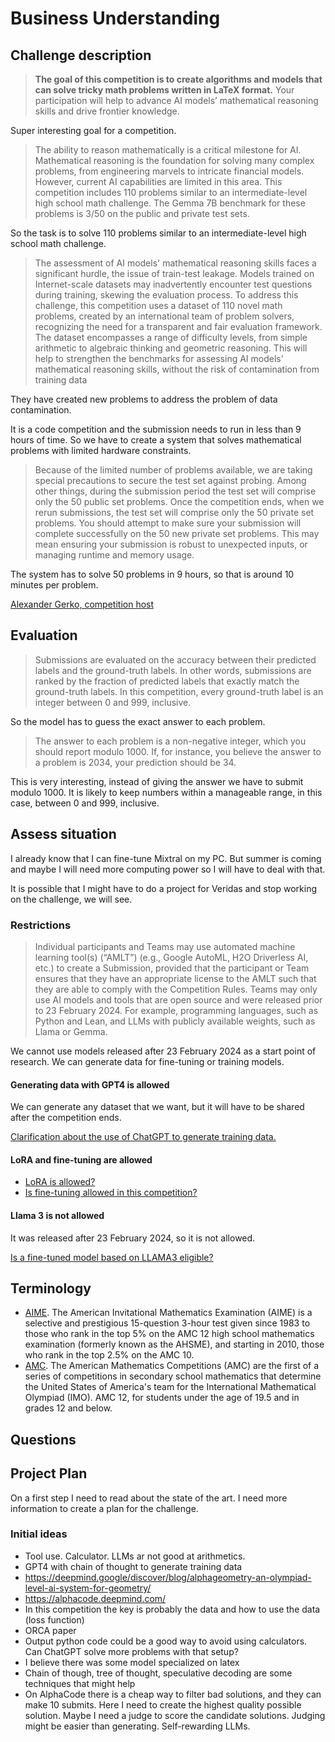 # Business Understanding

<!--- --->

## Challenge description

<!--- Look at the challenge description, understand the goal of the challenge
and write it here with your own words. Use images if they improve the explanation--->

> **The goal of this competition is to create algorithms and models that can solve tricky math problems written in LaTeX format.** Your participation will help to advance AI models’ mathematical reasoning skills and drive frontier knowledge.

Super interesting goal for a competition.

> The ability to reason mathematically is a critical milestone for AI. Mathematical reasoning is the foundation for solving many complex problems, from engineering marvels to intricate financial models. However, current AI capabilities are limited in this area. This competition includes 110 problems similar to an intermediate-level high school math challenge. The Gemma 7B benchmark for these problems is 3/50 on the public and private test sets.

So the task is to solve 110 problems similar to an intermediate-level high school math challenge.

> The assessment of AI models' mathematical reasoning skills faces a significant hurdle, the issue of train-test leakage. Models trained on Internet-scale datasets may inadvertently encounter test questions during training, skewing the evaluation process.
> To address this challenge, this competition uses a dataset of 110 novel math problems, created by an international team of problem solvers, recognizing the need for a transparent and fair evaluation framework. The dataset encompasses a range of difficulty levels, from simple arithmetic to algebraic thinking and geometric reasoning. This will help to strengthen the benchmarks for assessing AI models' mathematical reasoning skills, without the risk of contamination from training data

They have created new problems to address the problem of data contamination.

It is a code competition and the submission needs to run in less than 9 hours of time. So we have to
create a system that solves mathematical problems with limited hardware constraints.

> Because of the limited number of problems available, we are taking special precautions to secure the test set against probing. Among other things, during the submission period the test set will comprise only the 50 public set problems. Once the competition ends, when we rerun submissions, the test set will comprise only the 50 private set problems. You should attempt to make sure your submission will complete successfully on the 50 new private set problems. This may mean ensuring your submission is robust to unexpected inputs, or managing runtime and memory usage.

The system has to solve 50 problems in 9 hours, so that is around 10 minutes per problem.

[Alexander Gerko, competition host](https://www.kaggle.com/alexandergerko)

## Evaluation

<!--- Understand the metric used on the challenge, write it here and study
the characteristics of the metric --->

> Submissions are evaluated on the accuracy between their predicted labels and the ground-truth labels. In other words, submissions are ranked by the fraction of predicted labels that exactly match the ground-truth labels.
> In this competition, every ground-truth label is an integer between 0 and 999, inclusive.

So the model has to guess the exact answer to each problem.

> The answer to each problem is a non-negative integer, which you should report modulo 1000. If, for instance, you believe the answer to a problem is 2034, your prediction should be 34.

This is very interesting, instead of giving the answer we have to submit modulo 1000. It is likely to keep numbers within a manageable range, in this case, between 0 and 999, inclusive.

## Assess situation

<!---This task involves more detailed fact-finding about all of the resources,
constraints, assumptions, and other factors that should be considered in determining
the data analysis goal and project plan

* timeline. Is there any week where I could not work on the challenge?
* resources. Is there any other project competing for resources?
* other projects. May I have other more interesting projects in the horizon?
 --->

I already know that I can fine-tune Mixtral on my PC. But summer is coming and maybe I will need more
computing power so I will have to deal with that.

It is possible that I might have to do a project for Veridas and stop working on the challenge,
we will see.

### Restrictions

> Individual participants and Teams may use automated machine learning tool(s) (“AMLT”) (e.g., Google AutoML, H2O Driverless AI, etc.) to create a Submission, provided that the participant or Team ensures that they have an appropriate license to the AMLT such that they are able to comply with the Competition Rules. Teams may only use AI models and tools that are open source and were released prior to 23 February 2024. For example, programming languages, such as Python and Lean, and LLMs with publicly available weights, such as Llama or Gemma.

We cannot use models released after 23 February 2024 as a start point of research. We can generate
data for fine-tuning or training models.

#### Generating data with GPT4 is allowed

We can generate any dataset that we want, but it will have to be shared after the competition ends.

[Clarification about the use of ChatGPT to generate training data.](https://www.kaggle.com/competitions/ai-mathematical-olympiad-prize/discussion/493253#2760651)

#### LoRA and fine-tuning are allowed

- [LoRA is allowed?](https://www.kaggle.com/competitions/ai-mathematical-olympiad-prize/discussion/494337#2756872)
- [Is fine-tuning allowed in this competition?](https://www.kaggle.com/competitions/ai-mathematical-olympiad-prize/discussion/495158#2762854)

#### Llama 3 is not allowed

It was released after 23 February 2024, so it is not allowed.

[Is a fine-tuned model based on LLAMA3 eligible?](https://www.kaggle.com/competitions/ai-mathematical-olympiad-prize/discussion/495321#2763538)

## Terminology

<!--- Sometimes the field of the challenge has specific terms, if that is the
case write them here, otherwise delete this section.--->

- [AIME](https://en.wikipedia.org/wiki/American_Invitational_Mathematics_Examination). The American Invitational Mathematics Examination (AIME) is a selective and prestigious 15-question 3-hour test given since 1983 to those who rank in the top 5% on the AMC 12 high school mathematics examination (formerly known as the AHSME), and starting in 2010, those who rank in the top 2.5% on the AMC 10.
- [AMC](https://en.wikipedia.org/wiki/American_Mathematics_Competitions). The American Mathematics Competitions (AMC) are the first of a series of competitions in secondary school mathematics that determine the United States of America's team for the International Mathematical Olympiad (IMO). AMC 12, for students under the age of 19.5 and in grades 12 and below.

## Questions

<!--- Write here any question that arises when reading about the challenge --->

## Project Plan

<!--- Write initial ideas for the project. This is just initial thoughts,
during the challenge I will have a better understanding of the project and
with better information I could decide other actions not considered here.--->

On a first step I need to read about the state of the art. I need more information to create
a plan for the challenge.

### Initial ideas

- Tool use. Calculator. LLMs ar not good at arithmetics.
- GPT4 with chain of thought to generate training data
- https://deepmind.google/discover/blog/alphageometry-an-olympiad-level-ai-system-for-geometry/
- https://alphacode.deepmind.com/
- In this competition the key is probably the data and how to use the data (loss function)
- ORCA paper
- Output python code could be a good way to avoid using calculators. Can ChatGPT solve more problems with that setup?
- I believe there was some model specialized on latex
- Chain of though, tree of thought, speculative decoding are some techniques that might help
- On AlphaCode there is a cheap way to filter bad solutions, and they can make 10 submits. Here I need
  to create the highest quality possible solution. Maybe I need a judge to score the candidate solutions.
  Judging might be easier than generating. Self-rewarding LLMs.
